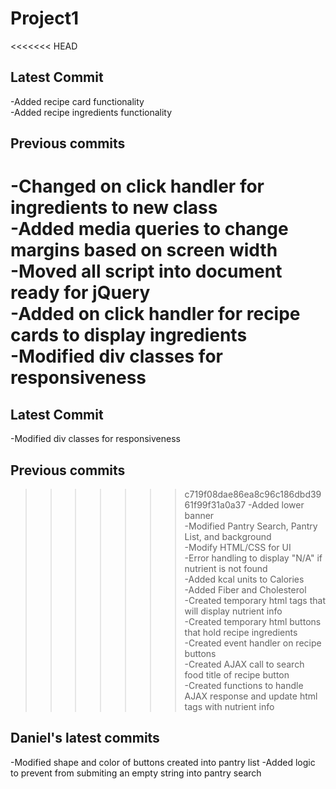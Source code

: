 # Project1

<<<<<<< HEAD
## Latest Commit  
-Added recipe card functionality  
-Added recipe ingredients functionality  

## Previous commits  
-Changed on click handler for ingredients to new class  
-Added media queries to change margins based on screen width  
-Moved all script into document ready for jQuery  
-Added on click handler for recipe cards to display ingredients   
-Modified div classes for responsiveness  
=======
## Latest Commit

-Modified div classes for responsiveness

## Previous commits

>>>>>>> c719f08dae86ea8c96c186dbd3961f99f31a0a37
-Added lower banner  
-Modified Pantry Search, Pantry List, and background  
-Modify HTML/CSS for UI  
-Error handling to display "N/A" if nutrient is not found  
-Added kcal units to Calories  
-Added Fiber and Cholesterol  
-Created temporary html tags that will display nutrient info  
-Created temporary html buttons that hold recipe ingredients  
-Created event handler on recipe buttons  
-Created AJAX call to search food title of recipe button  
-Created functions to handle AJAX response and update html tags with nutrient info

## Daniel's latest commits

-Modified shape and color of buttons created into pantry list
-Added logic to prevent from submiting an empty string into pantry search
